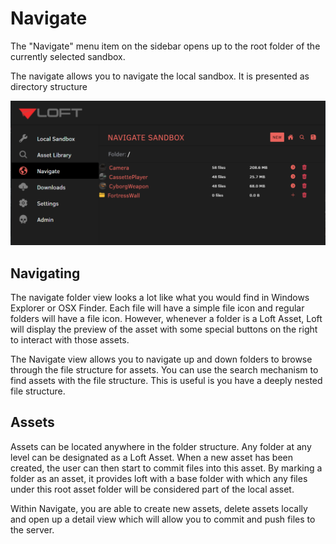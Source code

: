
# Navigate

The "Navigate" menu item on the sidebar opens up to the root folder of the currently selected sandbox.

The navigate allows you to navigate the local sandbox.  It is presented as directory structure


![Navigate Root](images/navigate_root.png)


## Navigating

The navigate folder view looks a lot like what you would find in Windows Explorer or OSX Finder.  Each file will have a simple file icon and regular folders will have a file icon.  However, whenever a folder is a Loft Asset, Loft will display the preview of the asset with some special buttons on the right to interact with those assets.

The Navigate view allows you to navigate up and down folders to browse through the file structure for assets.  You can use the search mechanism to find assets with the file structure.  This is useful is you have a deeply nested file structure.


## Assets

Assets can be located anywhere in the folder structure.  Any folder at any level can be designated as a Loft Asset.  When a new asset has been created, the user can then start to commit files into this asset.  By marking a folder as an asset, it provides loft with a base folder with which any files under this root asset folder will be considered part of the local asset.

Within Navigate, you are able to create new assets, delete assets locally and open up a detail view which will allow you to commit and push files to the server.


